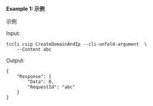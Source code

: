 **Example 1: 示例**

示例

Input: 

```
tccli csip CreateDomainAndIp --cli-unfold-argument  \
    --Content abc
```

Output: 
```
{
    "Response": {
        "Data": 0,
        "RequestId": "abc"
    }
}
```

